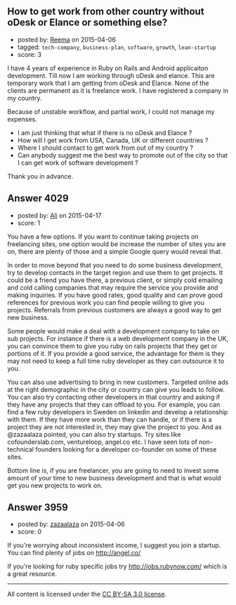 ## How to get work from other country without oDesk or Elance or something else?

- posted by: [Reema](https://stackexchange.com/users/6094934/reema) on 2015-04-06
- tagged: `tech-company`, `business-plan`, `software`, `growth`, `lean-startup`
- score: 3

I have 4 years of experience in Ruby on Rails and Android applicaiton development. Till now I am working through oDesk and elance. This are temporary work that I am getting from oDesk and Elance. None of the clients are permanent as it is freelance work. I have registered a company in my country.

   Because of unstable workflow, and partial work, I could not manage my expenses. 

 - I am just thinking that what if there is no oDesk and Elance ? 
 - How will I get work from USA, Canada, UK or different countries ? 
 - Where I should contact to get work from out of my country ?
 - Can anybody suggest me the best way to promote out of the city so that I can get work of software development ?

Thank you in advance.


## Answer 4029

- posted by: [Ali](https://stackexchange.com/users/2815644/ali) on 2015-04-17
- score: 1

You have a few options. If you want to continue taking projects on freelancing sites, one option would be increase the number of sites you are on, there are plenty of those and a simple Google query would reveal that. 

In order to move beyond that  you need to do some business development, try to develop contacts in the target region and use them to get projects. It could be a friend you have there, a previous client, or simply cold emailing and cold calling companies that may require the service you provide and making inquiries. If you have good rates, good quality and can prove good references for previous work you can find people willing to give you projects. Referrals from previous customers are always a good way to get new business.

Some people would make a deal with a development company to take on sub projects. For instance if there is a web development company in the UK, you can convince them to give you ruby on rails projects that they get or portions of it. If you provide a good service, the advantage for them is they may not need to keep a full time ruby developer as they can outsource it to you. 

You can also use advertising to bring in new customers. Targeted online ads at the right demographic in the city or country can give you leads to follow. You can also try contacting other developers in that country and asking if they have any projects that they can offload to you. For example,  you can find a few ruby developers in Sweden on linkedin and develop a relationship with them. If they have more work than they can handle, or if there is a project they are not interested in, they may give the project to you. And as @zazaalaza pointed, you can also try startups. Try sites like cofounderslab.com, ventureloop, angel.co etc. I have seen lots of non-technical founders looking for a developer co-founder on some of these sites. 

Bottom line is, if you are freelancer, you are going to need to invest some amount of your time to new business development and that is what would get you new projects to work on. 


## Answer 3959

- posted by: [zazaalaza](https://stackexchange.com/users/4672194/zazaalaza) on 2015-04-06
- score: 0

If you're worrying about inconsistent income, I suggest you join a startup. 
You can find plenty of jobs on http://angel.co/


If you're looking for ruby specific jobs try http://jobs.rubynow.com/ which is a great resource.



---

All content is licensed under the [CC BY-SA 3.0 license](https://creativecommons.org/licenses/by-sa/3.0/).
